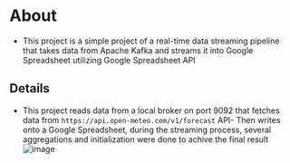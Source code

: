 # About
- This project is a simple project of a real-time data streaming pipeline that takes data from Apache Kafka and streams it into Google Spreadsheet utilizing Google Spreadsheet API

## Details
- This project reads data from a local broker on port 9092 that fetches data from `https://api.open-meteo.com/v1/forecast` API- Then writes onto a Google Spreadsheet, during the streaming process, several aggregations and initialization were done to achive the final result
![image](https://github.com/quang08/kafka-stream-google_sheets/assets/84165564/c420bb53-1ea6-4b5c-b3b1-ccd53c7951a5)
 
